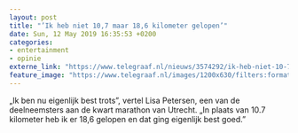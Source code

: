 ```yaml
---
layout: post
title: "’Ik heb niet 10,7 maar 18,6 kilometer gelopen’"
date: Sun, 12 May 2019 16:35:53 +0200
categories: 
- entertainment 
- opinie 
externe_link: "https://www.telegraaf.nl/nieuws/3574292/ik-heb-niet-10-7-maar-18-6-kilometer-gelopen"
feature_image: "https://www.telegraaf.nl/images/1200x630/filters:format(jpeg):quality(80)/cdn-kiosk-api.telegraaf.nl/ab938a18-74cd-11e9-a6c4-02d1dbdc35d1.jpg"
---
```


<p class="intro">„Ik ben nu eigenlijk best trots”, vertel Lisa Petersen, een van de deelneemsters aan de kwart marathon van Utrecht. „In plaats van 10.7 kilometer heb ik er 18,6 gelopen en dat ging eigenlijk best goed.”</p>
